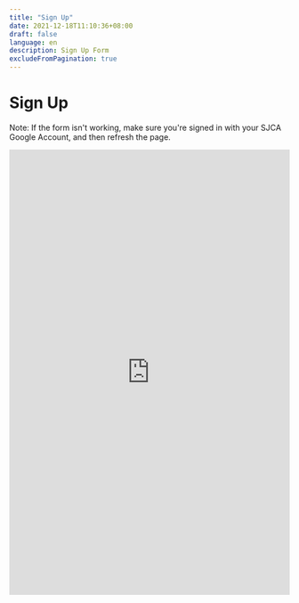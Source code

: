 ```yaml
---
title: "Sign Up"
date: 2021-12-18T11:10:36+08:00
draft: false
language: en
description: Sign Up Form
excludeFromPagination: true
---
```


# Sign Up

Note: If the form isn't working, make sure you're signed in with your SJCA Google Account, and then refresh the page.

<iframe src="https://docs.google.com/forms/d/e/1FAIpQLSdBgsHbZBIwD6Tc7DDXjRmhCRCU8Fg663yA03_4N2xOSjLkVA/viewform?embedded=true" width="100%" height="800" frameborder="0" marginheight="0" marginwidth="0">Loading…</iframe>

